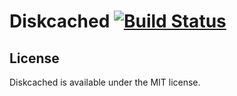 Diskcached [![Build Status](https://travis-ci.org/hirohisa/Diskcached.png?branch=master)](https://travis-ci.org/hirohisa/Diskcached)
==================


## License

Diskcached is available under the MIT license.
